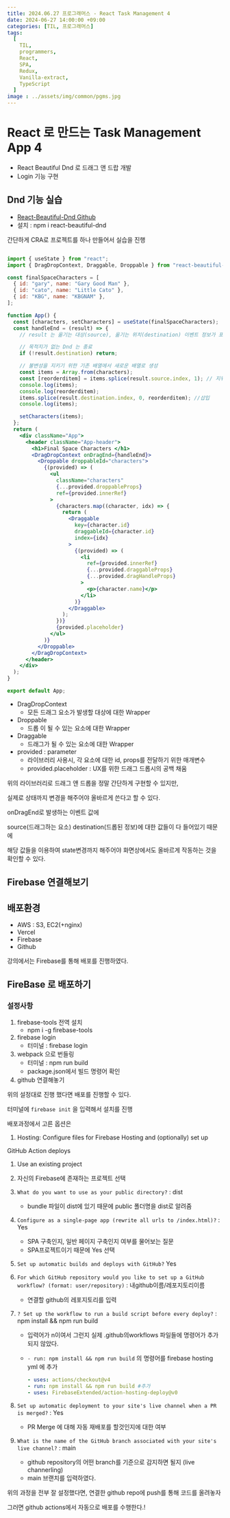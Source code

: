 ```yaml
---
title: 2024.06.27 프로그래머스 - React Task Management 4
date: 2024-06-27 14:00:00 +09:00
categories: [TIL, 프로그래머스]
tags:
  [
    TIL,
    programmers,
    React,
    SPA,
    Redux,
    Vanilla-extract,
    TypeScript
  ]
image : ../assets/img/common/pgms.jpg
---
```

# React 로 만드는 Task Management App 4

- React Beautiful Dnd 로 드래그 앤 드랍 개발
- Login 기능 구현

## Dnd 기능 실습

- [React-Beautiful-Dnd Github](https://github.com/atlassian/react-beautiful-dnd?tab=readme-ov-file)
- 설치 : npm i react-beautiful-dnd

간단하게 CRA로 프로젝트를 하나 만들어서 실습을 진행

```jsx

import { useState } from "react";
import { DragDropContext, Draggable, Droppable } from "react-beautiful-dnd";

const finalSpaceCharacters = [
  { id: "gary", name: "Gary Good Man" },
  { id: "cato", name: "Little Cato" },
  { id: "KBG", name: "KBGNAM" },
];

function App() {
  const [characters, setCharacters] = useState(finalSpaceCharacters);
  const handleEnd = (result) => {
    // result 는 옮기는 대상(source), 옮기는 위치(destination) 이벤트 정보가 포함되어있음

    // 목적지가 없는 Dnd 는 종료
    if (!result.destination) return;

    // 불변성을 지키기 위한 기존 배열에서 새로운 배열로 생성
    const items = Array.from(characters);
    const [reorderditem] = items.splice(result.source.index, 1); // 지워진 요소만 추출
    console.log(items);
    console.log(reorderditem);
    items.splice(result.destination.index, 0, reorderditem); //삽입
    console.log(items);

    setCharacters(items);
  };
  return ( 
    <div className="App">
      <header className="App-header">
        <h1>Final Space Characters </h1>
        <DragDropContext onDragEnd={handleEnd}>
          <Droppable droppableId="characters">
            {(provided) => (
              <ul
                className="characters"
                {...provided.droppableProps}
                ref={provided.innerRef}
              >
                {characters.map((character, idx) => {
                  return (
                    <Draggable
                      key={character.id}
                      draggableId={character.id}
                      index={idx}
                    >
                      {(provided) => (
                        <li
                          ref={provided.innerRef}
                          {...provided.draggableProps}
                          {...provided.dragHandleProps}
                        >
                          <p>{character.name}</p>
                        </li>
                      )}
                    </Draggable>
                  );
                })}
                {provided.placeholder}
              </ul>
            )}
          </Droppable>
        </DragDropContext>
      </header>
    </div>
  );
}

export default App;

```

- DragDropContext
    - 모든 드래그 요소가 발생할 대상에 대한 Wrapper
- Droppable
    - 드롭 이 될 수 있는 요소에 대한 Wrapper
- Draggable
    - 드래그가 될 수 있는 요소에 대한 Wrapper
- provided : parameter
    - 라이브러리 사용시, 각 요소에 대한 id, props를 전달하기 위한 매개변수
    - provided.placeholder : UX를 위한 드래그 드롭시의 공백 채움

위의 라이브러리로 드래그 앤 드롭을 정말 간단하게 구현할 수 있지만,

실제로 상태까지 변경을 해주어야 올바르게 쓴다고 할 수 있다.

onDragEnd로 발생하는 이벤트 값에

source(드래그하는 요소) destination(드롭된 정보)에 대한 값들이 다 들어있기 때문에

해당 값들을 이용하여 state변경까지 해주어야 화면상에서도 올바르게 작동하는 것을 확인할 수 있다.

## Firebase 연결해보기

## 배포환경

- AWS : S3, EC2(+nginx)
- Vercel
- Firebase
- Github

강의에서는 Firebase를 통해 배포를 진행하였다.

## FireBase 로 배포하기

### 설정사항

1. firebase-tools 전역 설치
    - npm i -g firebase-tools
2. firebase login
    - 터미널 : firebase login
3. webpack 으로 번들링
    - 터미널 : npm run build
    - package.json에서 빌드 명령어 확인
4. github 연결해놓기

위의 설정대로 진행 했다면 배포를 진행할 수 있다.

터미널에 `firebase init` 을  입력해서 설치를 진행

배포과정에서 고른 옵션은 

1. Hosting: Configure files for Firebase Hosting and (optionally) set up

GitHub Action deploys

1. Use an existing project

1. 자신의 Firebase에 존재하는 프로젝트 선택

1. `What do you want to use as your public directory?` : dist
    - bundle 파일이 dist에 있기 때문에 public 폴더명을 dist로 알려줌

1. `Configure as a single-page app (rewrite all urls to /index.html)?` : Yes
    - SPA 구축인지, 일반 페이지 구축인지 여부를 물어보는 질문
    - SPA프로젝트이기 때문에 Yes 선택
2. `Set up automatic builds and deploys with GitHub?` Yes

1. `For which GitHub repository would you like to set up a GitHub workflow? (format: user/repository)` : 내github이름/레포지토리이름
    - 연결할 github의 레포지토리를 입력

1. `? Set up the workflow to run a build script before every deploy?` : npm install && npm run build
    - 입력어가 n이여서 그런지 실제 .github의workflows 파일들에 명령어가 추가되지 않았다.
    - `- run: npm install && npm run build` 의 명령어를 firebase hosting yml 에 추가
        
        ```yaml
        - uses: actions/checkout@v4
        - run: npm install && npm run build #추가
        - uses: FirebaseExtended/action-hosting-deploy@v0
        ```
        
2. `Set up automatic deployment to your site's live channel when a PR is merged?` :  Yes
    - PR Merge 에 대해 자동 재배포를 할것인지에 대한 여부

1. `What is the name of the GitHub branch associated with your site's live channel?` : main
    - github repository의 어떤 branch를 기준으로 감지하면 될지 (live channerling)
    - main 브랜치를 입력하였다.

위의 과정을 전부 잘 설정했다면, 연결한 github repo에 push를 통해 코드를 올려놓자

그러면 github actions에서 자동으로 배포를 수행한다.!